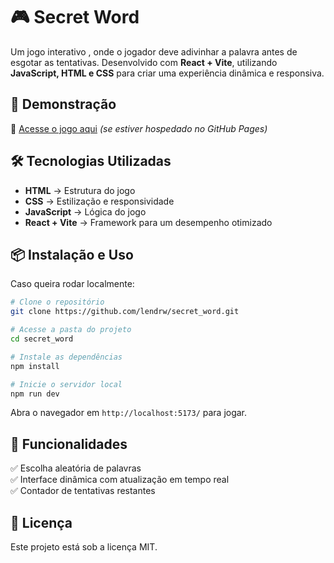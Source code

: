 # 🎮 **Secret Word**  

Um jogo interativo , onde o jogador deve adivinhar a palavra antes de esgotar as tentativas. Desenvolvido com **React + Vite**, utilizando **JavaScript, HTML e CSS** para criar uma experiência dinâmica e responsiva.  

## 🚀 **Demonstração**  
🔗 [Acesse o jogo aqui](https://lendrw.github.io/secret_word) *(se estiver hospedado no GitHub Pages)*  

## 🛠️ **Tecnologias Utilizadas**  
- **HTML** → Estrutura do jogo  
- **CSS** → Estilização e responsividade  
- **JavaScript** → Lógica do jogo  
- **React + Vite** → Framework para um desempenho otimizado  

## 📦 **Instalação e Uso**  
Caso queira rodar localmente:  
```bash
# Clone o repositório
git clone https://github.com/lendrw/secret_word.git

# Acesse a pasta do projeto
cd secret_word

# Instale as dependências
npm install

# Inicie o servidor local
npm run dev
```
Abra o navegador em `http://localhost:5173/` para jogar.  

## 🎯 **Funcionalidades**  
✅ Escolha aleatória de palavras  
✅ Interface dinâmica com atualização em tempo real  
✅ Contador de tentativas restantes   

## 📜 **Licença**  
Este projeto está sob a licença MIT.  